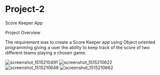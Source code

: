 # Project-2
 Score Keeper App

Project Overview

The requirement was to create a Score Keeper app using Object oriented programming giving a user the ability to keep track of the score of two different teams playing a chosen game. 

![screenshot_1515210491](https://user-images.githubusercontent.com/23194592/44964235-ab79a580-af2f-11e8-805b-939190460d96.png)
![screenshot_1515210622](https://user-images.githubusercontent.com/23194592/44964251-b3d1e080-af2f-11e8-9f61-59ce4a065962.png)
![screenshot_1515210648](https://user-images.githubusercontent.com/23194592/44964259-bd5b4880-af2f-11e8-8753-c72a1f2b6b1f.png)
![screenshot_1515210662](https://user-images.githubusercontent.com/23194592/44964267-c815dd80-af2f-11e8-9376-0cdb2408b27a.png)
